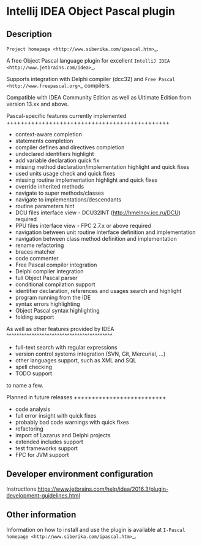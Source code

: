 Intellij IDEA Object Pascal plugin
==================================

Description
-----------
`Project homepage <http://www.siberika.com/ipascal.htm>`_.

A free Object Pascal language plugin for excellent `IntelliJ IDEA <http://www.jetbrains.com/idea>`_.

Supports integration with Delphi compiler (dcc32) and `Free Pascal <http://www.freepascal.org>`_ compilers.

Compatible with IDEA Community Edition as well as Ultimate Edition from version 13.xx and above.

Pascal-specific features currently implemented
++++++++++++++++++++++++++++++++++++++++++++++

* context-aware completion
* statements completion
* compiler defines and directives completion
* undeclared identifiers highlight
* add variable declaration quick fix
* missing method declaration/implementation highlight and quick fixes
* used units usage check and quick fixes
* missing routine implementation highlight and quick fixes
* override inherited methods
* navigate to super methods/classes
* navigate to implementations/descendants
* routine parameters hint
* DCU files interface view - DCU32INT (http://hmelnov.icc.ru/DCU) required
* PPU files interface view - FPC 2.7.x or above required
* navigation between unit routine interface definition and implementation
* navigation between class method definition and implementation
* rename refactoring
* braces matcher
* code commenter
* Free Pascal compiler integration
* Delphi compiler integration
* full Object Pascal parser
* conditional compilation support
* identifier declaration, references and usages search and highlight
* program running from the IDE
* syntax errors highlighting
* Object Pascal syntax highlighting
* folding support

As well as other features provided by IDEA
^^^^^^^^^^^^^^^^^^^^^^^^^^^^^^^^^^^^^^^^^^

* full-text search with regular expressions
* version control systems integration (SVN, Git, Mercurial, ...)
* other languages support, such as XML and SQL
* spell checking
* TODO support

to name a few.

Planned in future releases
++++++++++++++++++++++++++

* code analysis
* full error insight with quick fixes
* probably bad code warnings with quick fixes
* refactoring
* import of Lazarus and Delphi projects
* extended includes support
* test frameworks support
* FPC for JVM support

Developer environment configuration
-----------------------------------
Instructions
https://www.jetbrains.com/help/idea/2016.3/plugin-development-guidelines.html

Other information
-----------------
Information on how to install and use the plugin is available at `I-Pascal homepage <http://www.siberika.com/ipascal.htm>`_.